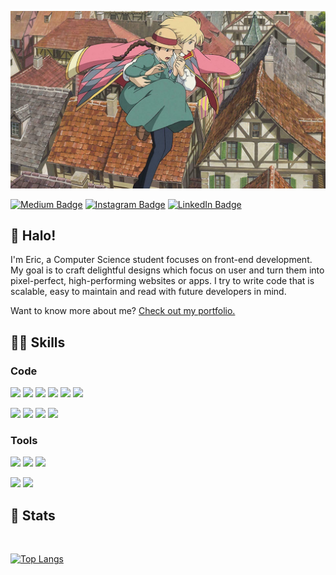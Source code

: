 ![Eric's GitHub Profile Header](https://github.com/youming16/uPic/blob/main/Background/howl.jpeg?raw=true)

[![Medium Badge](https://img.shields.io/badge/Medium-000000?style=for-the-badge&logo=Medium&logoColor=white)](https://medium.com/@eric-tan-16)
[![Instagram Badge](https://img.shields.io/badge/Instagram-E4405F?style=for-the-badge&logo=instagram&logoColor=white)](https://www.instagram.com/eric_tan16/)
[![LinkedIn Badge](https://img.shields.io/badge/LinkedIn-0D76A8?style=for-the-badge&logo=linkedin&logoColor=white)](https://www.linkedin.com/in/eric-tan-sydney/)


## 👋 Halo!

I'm Eric, a Computer Science student focuses on front-end development. My goal is to craft delightful designs which focus on user and turn them into pixel-perfect, high-performing websites or apps. I try to write code that is scalable, easy to maintain and read with future developers in mind.


Want to know more about me? [Check out my portfolio.](https://youming16.github.io)

## 💪🏻 Skills

### Code

[![](https://img.shields.io/badge/JavaScript-F7DF1E?style=for-the-badge&logo=JavaScript&logoColor=black)](https://developer.mozilla.org/en-US/docs/Web/JavaScript)
[![](https://img.shields.io/badge/HTML-f06529?style=for-the-badge&logo=HTML5&logoColor=white)](https://webpack.js.org/)
[![](https://img.shields.io/badge/CSS-2965f1?style=for-the-badge&logo=css3&logoColor=white)](https://developer.mozilla.org/en-US/docs/Web/CSS/Reference)
[![](https://img.shields.io/badge/Python-f6ea04?style=for-the-badge&logo=Python&logoColor=white)](https://www.typescriptlang.org/)
[![](https://img.shields.io/badge/java-f89820?style=for-the-badge&logo=oracle&logoColor=white)](https://vercel.com/)
[![](https://img.shields.io/badge/Astro-000000?style=for-the-badge&logo=Astro&logoColor=white)](https://www.astro.com/)


[![](https://img.shields.io/badge/React-20232A?style=for-the-badge&logo=react&logoColor=61DAFB)](https://reactjs.org/)
[![](https://img.shields.io/badge/Node.js-43853D?style=for-the-badge&logo=node.js&logoColor=white)](https://nodejs.org/en/)
[![](https://img.shields.io/badge/Express-000000?style=for-the-badge&logo=Express&logoColor=white)](https://expressjs.com/)
[![](https://img.shields.io/badge/bootstrap-563d7c?style=for-the-badge&logo=Bootstrap&logoColor=white)](https://vercel.com/)


### Tools


<!-- [![](https://img.shields.io/badge/GitHub-181717?style=for-the-badge&logo=GitHub&logoColor=white)](https://github.com/)
[![](https://img.shields.io/badge/Babel-F9DC3E?style=for-the-badge&logo=Babel&logoColor=black)](https://babeljs.io/)
[![](https://img.shields.io/badge/Jest-C21325?style=for-the-badge&logo=jest&logoColor=white)](https://jestjs.io/) -->

<!-- [![](https://img.shields.io/badge/Vercel-000000?style=for-the-badge&logo=Vercel&logoColor=white)](https://vercel.com/)
[![](https://img.shields.io/badge/Netlify-00C7B7?style=for-the-badge&logo=netlify&logoColor=white)](https://www.netlify.com/)

[![](https://img.shields.io/badge/Figma-F24E1E?style=for-the-badge&logo=Figma&logoColor=white)](https://www.figma.com/) -->
<!-- [![](https://img.shields.io/badge/MongoDB-47A248?style=for-the-badge&logo=MongoDB&logoColor=white)](https://www.mongodb.com/) -->

[![](https://img.shields.io/badge/NPM-CB3837?style=for-the-badge&logo=npm&logoColor=white)](https://www.npmjs.com/)
[![](https://img.shields.io/badge/PostgreSQL-0064a5?style=for-the-badge&logo=PostgreSQL&logoColor=white)](https://www.mongodb.com/)
[![](https://img.shields.io/badge/Postman-FF6C37?style=for-the-badge&logo=Postman&logoColor=white)](https://www.postman.com/)

[![](https://img.shields.io/badge/Obsidian-9437ff?style=for-the-badge&logo=obsidian&logoColor=white)](https://obsidian.md/)
[![](https://img.shields.io/badge/Linear-535ed6?style=for-the-badge&logo=linear&logoColor=white)](https://www.figma.com/)

## 🎾 Stats

<br>


[![Top Langs](https://github-readme-stats.vercel.app/api/top-langs/?username=youming16&layout=compact)](https://github.com/youming16/github-readme-stats)
 
